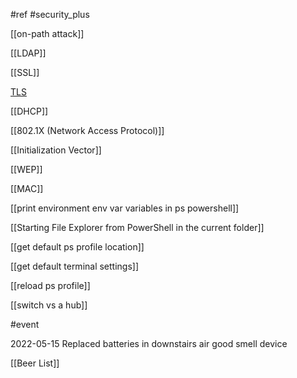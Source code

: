 #ref #security_plus 

[[on-path attack]] 

[[LDAP]]

[[SSL]]

[TLS](obsidian://open?vault=obsidian&file=SSL)

[[DHCP]]

[[802.1X (Network Access Protocol)]]

[[Initialization Vector]] 

[[WEP]]

[[MAC]]

[[print environment env var variables in ps powershell]]  

[[Starting File Explorer from PowerShell in the current folder]]  

 [[get default ps profile location]] 

 [[get default terminal settings]]

 [[reload ps profile]] 

[[switch vs a hub]]  

#event 

2022-05-15
Replaced batteries in downstairs air good smell device


[[Beer List]]


